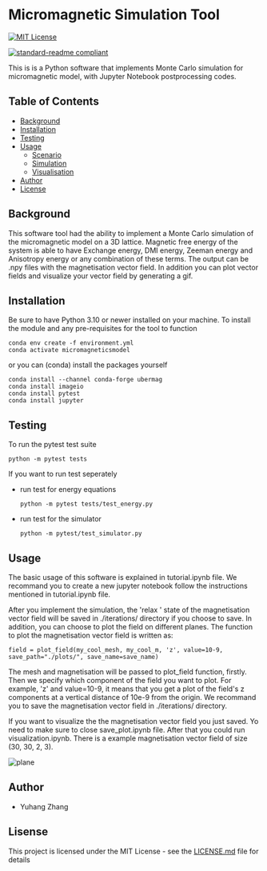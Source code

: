 # Micromagnetic Simulation Tool
[![MIT License](https://img.shields.io/static/v1?label=license&message=MIT&color=orange)](https://opensource.org/licenses/mit-license.php)

[![standard-readme compliant](https://img.shields.io/badge/readme%20style-standard-brightgreen.svg?style=flat-square)](https://github.com/RichardLitt/standard-readme)

This is is a Python software that implements Monte Carlo simulation for micromagnetic model, with Jupyter Notebook postprocessing codes.

## Table of Contents

- [Background](#background)
- [Installation](#Installation)
- [Testing](#Testing)
- [Usage](#usage)
  - [Scenario](#scenario)
  - [Simulation](#simulation)
  - [Visualisation](#visualisation)
- [Author](#Author)
- [License](#license)

## Background

This software tool had the ability to implement a Monte Carlo simulation of the micromagnetic model on a 3D lattice. Magnetic free energy of the system is able to have Exchange energy, DMI energy, Zeeman energy and Anisotropy energy or any combination of these terms. The output can be  .npy files with the magnetisation vector field. In addition you can plot vector fields and visualize your vector field by generating a gif.

## Installation

Be sure to have Python 3.10 or newer installed on your machine. To install the module and any pre-requisites for the tool to function

```
conda env create -f environment.yml
conda activate micromagneticsmodel
```

or you can (conda) install the packages yourself

```
conda install --channel conda-forge ubermag
conda install imageio
conda install pytest
conda install jupyter
```

## Testing

To run the pytest test suite
```
python -m pytest tests
```

If you want to run test seperately

- run test for energy equations

  ```
  python -m pytest tests/test_energy.py
  ```

- run test for the simulator

  ```
  python -m pytest/test_simulator.py
  ```

## Usage

The basic usage of this software is explained in tutorial.ipynb file. We recommand you to create a new jupyter notebook follow the instructions mentioned in tutorial.ipynb file.

After you implement the simulation, the  'relax ' state of the magnetisation vector field will be saved in ./iterations/ directory if you choose to save. In addition, you can choose to plot the field on different planes. The function to plot the magnetisation vector field is written as:

```
field = plot_field(my_cool_mesh, my_cool_m, 'z', value=10-9, save_path="./plots/", save_name=save_name)
```

The mesh and magnetisation will be passed to plot_field function, firstly. Then we specify which component of the field you want to plot. For example, 'z' and value=10-9, it means that you get a plot of the field's z components at a vertical distance of 10e-9 from the origin. We recommand you to save the magnetisation vector field in ./iterations/ directory.

If you want to visualize the the magnetisation vector field you just saved. Yo need to make sure to close save_plot.ipynb file. After that  you could run visualization.ipynb. There is a example magnetisation vector field of size (30, 30, 2, 3).

![plane](https://github.com/ese-msc-2021/irp-yz11721/blob/main/pics/plane.gif)



## Author

   - Yuhang Zhang

## Lisense

This project is licensed under the MIT License  - see the [LICENSE.md](license.md) file for details
